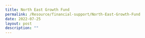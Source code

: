 ```yaml
---
title: North East Growth Fund
permalink: /Resource/financial-support/North-East-Growth-Fund
date: 2022-07-25
layout: post
description: ""
---
```


